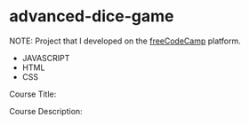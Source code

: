 # advanced-dice-game

NOTE: Project that I developed on the [freeCodeCamp](https://www.freecodecamp.org/demetrius7) platform.

- JAVASCRIPT
- HTML
- CSS

Course Title: 

Course Description: 
